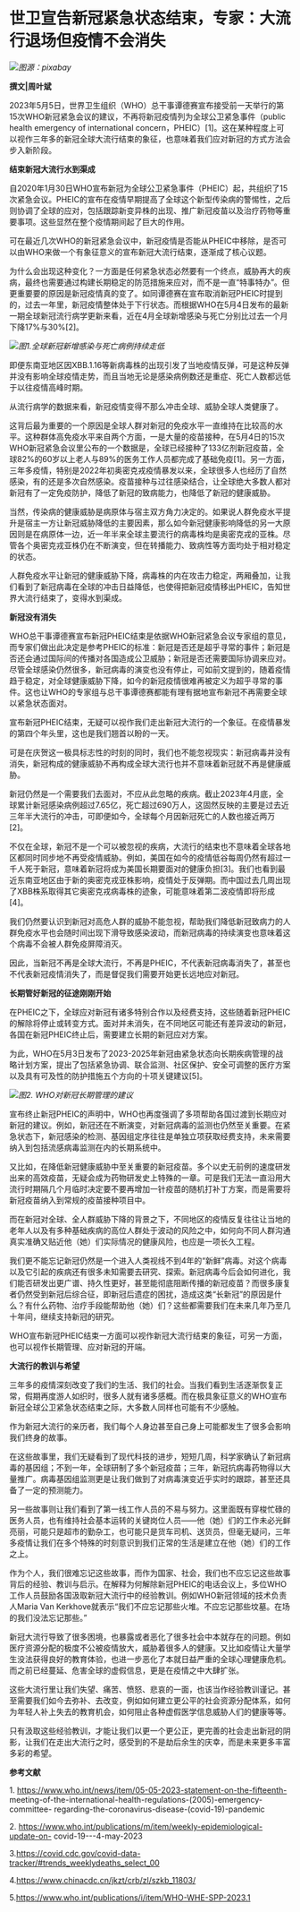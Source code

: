 # 世卫宣告新冠紧急状态结束，专家：大流行退场但疫情不会消失

![](https://inews.gtimg.com/news_bt/OLslRPhbUUExcVl1hTeE2b63z55FNGPIqfSktEz2MBsuYAA/1000)_图源：pixabay_

**撰文|周叶斌**

2023年5月5日，世界卫生组织（WHO）总干事谭德赛宣布接受前一天举行的第15次WHO新冠紧急会议的建议，不再将新冠疫情列为全球公卫紧急事件（public
health emergency of international
concern，PHEIC）[1]。这在某种程度上可以视作三年多的新冠全球大流行结束的象征，也意味着我们应对新冠的方式方法会步入新阶段。

**结束新冠大流行水到渠成**

自2020年1月30日WHO宣布新冠为全球公卫紧急事件（PHEIC）起，共组织了15次紧急会议。PHEIC的宣布在疫情早期提高了全球这个新型传染病的警惕性，之后则协调了全球的应对，包括跟踪新变异株的出现、推广新冠疫苗以及治疗药物等重要事项。这些显然在整个疫情期间起了巨大的作用。

可在最近几次WHO的新冠紧急会议中，新冠疫情是否能从PHEIC中移除，是否可以由WHO来做一个有象征意义的宣布新冠大流行结束，逐渐成了核心议题。

为什么会出现这种变化？一方面是任何紧急状态必然要有一个终点，威胁再大的疾病，最终也需要通过构建长期稳定的防范措施来应对，而不是一直“特事特办”。但更重要要的原因是新冠疫情真的变了。如同谭德赛在宣布取消新冠PHEIC时提到的，过去一年里，新冠疫情整体处于下行状态。而根据WHO在5月4日发布的最新一期全球新冠流行病学更新来看，近在4月全球新增感染与死亡分别比过去一个月下降17%与30%[2]。

![](https://inews.gtimg.com/news_bt/O_sLidnNyIgWoPVMFBPnKZKlN2o2zwwNjOrEJ20Afbl-AAA/1000)_图1.全球新冠新增感染与死亡病例持续走低_

即便东南亚地区因XBB.1.16等新病毒株的出现引发了当地疫情反弹，可是这种反弹并没有影响全球疫情走势，而且当地无论是感染病例数还是重症、死亡人数都远低于以往疫情高峰时期。

从流行病学的数据来看，新冠疫情变得不那么冲击全球、威胁全球人类健康了。

这背后最为重要的一个原因是全球人群对新冠的免疫水平一直维持在比较高的水平。这种群体高免疫水平来自两个方面，一是大量的疫苗接种，在5月4日的15次WHO新冠紧急会议里公布的一个数据是，全球已经接种了133亿剂新冠疫苗，全球82%的60岁以上老人与89%的医务工作人员都完成了基础免疫[1]。另一方面，三年多疫情，特别是2022年初奥密克戎疫情暴发以来，全球很多人也经历了自然感染，有的还是多次自然感染。疫苗接种与过往感染结合，让全球绝大多数人都对新冠有了一定免疫防护，降低了新冠的致病能力，也降低了新冠的健康威胁。

当然，传染病的健康威胁是病原体与宿主双方角力决定的。如果说人群免疫水平提升是宿主一方让新冠威胁降低的主要因素，那么如今新冠健康影响降低的另一大原因则是在病原体一边，近一年半来全球主要流行的病毒株均是奥密克戎的亚株。尽管各个奥密克戎亚株仍在不断演变，但在转播能力、致病性等方面均处于相对稳定的状态。

人群免疫水平让新冠的健康威胁下降，病毒株的内在攻击力稳定，两厢叠加，让我们看到了新冠病毒在全球的冲击日益降低，也使得把新冠疫情移出PHEIC，告知世界大流行结束了，变得水到渠成。

**新冠没有消失**

WHO总干事谭德赛宣布新冠PHEIC结束是依据WHO新冠紧急会议专家组的意见，而专家们做出此决定是参考PHEIC的标准：新冠是否还是超乎寻常的事件；新冠是否还会通过国际间的传播对各国造成公卫威胁；新冠是否还需要国际协调来应对。尽管全球感染仍然很多，新冠病毒的演变也没有停止，可如前文提到的，随着疫情趋于稳定，对全球健康威胁下降，如今的新冠疫情很难再被定义为超乎寻常的事件。这也让WHO的专家组与总干事谭德赛都能有理有据地宣布新冠不再需要全球以紧急状态面对。

宣布新冠PHEIC结束，无疑可以视作我们走出新冠大流行的一个象征。在疫情暴发的第四个年头里，这也是我们翘首以盼的一天。

可是在庆贺这一极具标志性的时刻的同时，我们也不能忽视现实：新冠病毒并没有消失，新冠构成的健康威胁不再构成全球大流行也并不意味着新冠就不再是健康威胁。

新冠仍然是一个需要我们去面对，不应从此忽略的疾病。截止2023年4月底，全球累计新冠感染病例超过7.65亿，死亡超过690万人，这固然反映的主要是过去近三年半大流行的冲击，可即便如今，全球每个月因新冠死亡的人数也接近两万[2]。

不仅在全球，新冠不是一个可以被忽视的疾病，大流行的结束也不意味着全球各地区都同时同步地不再受疫情威胁。例如，美国在如今的疫情低谷每周仍然有超过一千人死于新冠，意味着新冠将成为美国长期要面对的健康负担[3]。我们也看到最近东南亚地区由于新的奥密克戎亚株影响，疫情处于反弹期。而中国过去几周出现了XBB株系取得其它奥密克戎病毒株的迹象，可能意味着第二波疫情即将形成[4]。

我们仍然要认识到新冠对高危人群的威胁不能忽视，帮助我们降低新冠致病力的人群免疫水平也会随时间出现下滑导致感染波动，而新冠病毒的持续演变也意味着这个病毒不会被人群免疫屏障消灭。

因此，当新冠不再是全球大流行，不再是PHEIC，不代表新冠病毒消失了，甚至也不代表新冠疫情消失了，而是督促我们需要开始更长远地应对新冠。

**长期管好新冠的征途刚刚开始**

在PHEIC之下，全球应对新冠有诸多特别合作以及经费支持，这些随着新冠PHEIC的解除将停止或转变方式。面对并未消失，在不同地区可能还有差异波动的新冠，各国在新冠PHEIC终止后，需要建立长期的新冠应对方案。

为此，WHO在5月3日发布了2023-2025年新冠由紧急状态向长期疾病管理的战略计划方案，提出了包括紧急协调、联合监测、社区保护、安全可调整的医疗方案以及具有可及性的防护措施五个方向的十项关键建议[5]。

![](https://inews.gtimg.com/news_bt/O-kARnfIWXeoabGpPIqmpyzA0yckDEYS37ATGHs0QuvwEAA/1000)_图2.
WHO对新冠长期管理的建议_

宣布终止新冠PHEIC的声明中，WHO也再度强调了多项帮助各国过渡到长期应对新冠的建议。例如，新冠还在不断演变，对新冠病毒的监测也仍然至关重要。在紧急状态下，新冠感染的检测、基因组定序往往是单独立项获取经费支持，未来需要纳入到包括流感病毒监测在内的长期系统中。

又比如，在降低新冠健康威胁中至关重要的新冠疫苗。多个以史无前例的速度研发出来的高效疫苗，无疑会成为药物研发史上特殊的一章。可是我们无法一直沿用大流行时期隔几个月临时决定要不要再增加一针疫苗的随机打补丁方案，而是需要将新冠疫苗纳入到常规的疫苗接种项目中。

而在新冠对全球、全人群威胁下降的背景之下，不同地区的疫情反复往往让当地的老年人以及有多种基础疾病的高位人群处于波动的风险之中，如何向不同人群沟通真实准确又贴近他（她）们实际情况的健康风险，也应是一项长久工程。

我们更不能忘记新冠仍然是一个进入人类视线不到4年的“新鲜”病毒。对这个病毒以及它引起的疾病还有很多未知需要去研究、探索。新冠病毒今后会如何进化，我们能否研发出更广谱、持久性更好，甚至能彻底阻断传播的新冠疫苗？而很多康复者仍然受到新冠后综合征，即新冠后遗症的困扰，造成这类“长新冠”的原因是什么？有什么药物、治疗手段能帮助他（她）们？这些都需要我们在未来几年乃至几十年间，继续支持新冠的研究。

WHO宣布新冠PHEIC结束一方面可以视作新冠大流行结束的象征，可另一方面，也可以视作长期管理、应对新冠的开端。

**大流行的教训与希望**

三年多的疫情深刻改变了我们的生活、我们的社会。当我们看到生活逐渐恢复正常，假期再度游人如织时，很多人就有诸多感概。而在极具象征意义的WHO宣布新冠全球公卫紧急状态结束之际，大多数人同样也可能有不少感触。

作为新冠大流行的亲历者，我们每个人身边甚至自己身上可能都发生了很多会影响我们终身的故事。

在这些故事里，我们无疑看到了现代科技的进步，短短几周，科学家确认了新冠病毒的基因组；不到一年，全球研制了多个新冠疫苗；三年，新冠抗病毒药物得以大量推广。病毒基因组监测更是让我们做到了对病毒演变近乎实时的跟踪，甚至还具备了一定的预测能力。

另一些故事则让我们看到了第一线工作人员的不易与努力。这里面既有穿梭忙碌的医务人员，也有维持社会基本运转的关键岗位人员——他（她）们的工作未必光鲜亮丽，可能只是超市的勤杂工，也可能只是货车司机、送货员，但毫无疑问，三年多疫情让我们在多个特殊的时刻意识到我们正常的生活是建立在他（她）们的工作之上。

作为个人，我们很难忘记这些故事，而作为国家、社会，我们也不应忘记这些故事背后的经验、教训与启示。在解释为何解除新冠PHEIC的电话会议上，多位WHO工作人员鼓励各国汲取新冠大流行中的经验教训。例如WHO新冠领域的技术负责人Maria
Van Kerkhove就表示“我们不应忘记那些火堆。不应忘记那些坟墓。在场的我们没法忘记那些。”

新冠大流行导致了很多困境，也暴露或者恶化了很多社会中本就存在的问题。例如医疗资源分配的极度不公被疫情放大，威胁着很多人的健康。又比如疫情让大量学生没法获得良好的教育体验，也进一步恶化了本就日益严重的全球心理健康危机。而之前已经蔓延、危害全球的虚假信息，更是在疫情之中大肆扩张。

这些大流行里让我们失望、痛苦、愤怒、悲哀的一面，也该当作经验教训谨记。甚至需要我们如今去弥补、去改变，例如如何建立更公平的社会资源分配体系，如何为年轻人补上失去的教育机会，如何阻止各种虚假医学信息威胁人们的健康等等。

只有汲取这些经验教训，才能让我们以更一个更公正，更完善的社会走出新冠的阴影，让我们在走出大流行之时，感受到的不是劫后余生的庆幸，而是未来更多丰富多彩的希望。

**参考文献**

1\. https://www.who.int/news/item/05-05-2023-statement-on-the-fifteenth-
meeting-of-the-international-health-regulations-(2005)-emergency-committee-
regarding-the-coronavirus-disease-(covid-19)-pandemic

2\. https://www.who.int/publications/m/item/weekly-epidemiological-update-on-
covid-19---4-may-2023

3.https://covid.cdc.gov/covid-data-tracker/#trends_weeklydeaths_select_00

4.https://www.chinacdc.cn/jkzt/crb/zl/szkb_11803/

5.https://www.who.int/publications/i/item/WHO-WHE-SPP-2023.1

